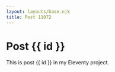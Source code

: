 ```yaml
---
layout: layouts/base.njk
title: Post 11072
---
```


# Post {{ id }}

This is post {{ id }} in my Eleventy project.
